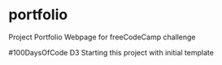 # portfolio
Project Portfolio Webpage for freeCodeCamp challenge

#100DaysOfCode D3
Starting this project with initial template
